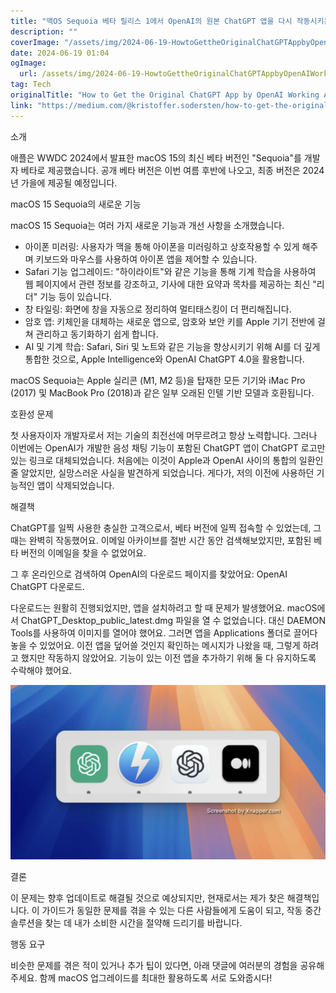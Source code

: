 ```yaml
---
title: "맥OS Sequoia 베타 릴리스 1에서 OpenAI의 원본 ChatGPT 앱을 다시 작동시키는 방법"
description: ""
coverImage: "/assets/img/2024-06-19-HowtoGettheOriginalChatGPTAppbyOpenAIWorkingAgainonmacOSSequoiaBetaRelease1_0.png"
date: 2024-06-19 01:04
ogImage: 
  url: /assets/img/2024-06-19-HowtoGettheOriginalChatGPTAppbyOpenAIWorkingAgainonmacOSSequoiaBetaRelease1_0.png
tag: Tech
originalTitle: "How to Get the Original ChatGPT App by OpenAI Working Again on macOS Sequoia Beta Release 1"
link: "https://medium.com/@kristoffer.sodersten/how-to-get-the-original-chatgpt-app-by-openai-working-again-on-macos-sequoia-beta-release-1-e7b03f5b9257"
---
```



소개

애플은 WWDC 2024에서 발표한 macOS 15의 최신 베타 버전인 "Sequoia"를 개발자 베타로 제공했습니다. 공개 베타 버전은 이번 여름 후반에 나오고, 최종 버전은 2024년 가을에 제공될 예정입니다.

macOS 15 Sequoia의 새로운 기능

macOS 15 Sequoia는 여러 가지 새로운 기능과 개선 사항을 소개했습니다.

<div class="content-ad"></div>

- 아이폰 미러링: 사용자가 맥을 통해 아이폰을 미러링하고 상호작용할 수 있게 해주며 키보드와 마우스를 사용하여 아이폰 앱을 제어할 수 있습니다.
- Safari 기능 업그레이드: "하이라이트"와 같은 기능을 통해 기계 학습을 사용하여 웹 페이지에서 관련 정보를 강조하고, 기사에 대한 요약과 목차를 제공하는 최신 "리더" 기능 등이 있습니다.
- 창 타일링: 화면에 창을 자동으로 정리하여 멀티태스킹이 더 편리해집니다.
- 암호 앱: 키체인을 대체하는 새로운 앱으로, 암호와 보안 키를 Apple 기기 전반에 걸쳐 관리하고 동기화하기 쉽게 합니다.
- AI 및 기계 학습: Safari, Siri 및 노트와 같은 기능을 향상시키기 위해 AI를 더 깊게 통합한 것으로, Apple Intelligence와 OpenAI ChatGPT 4.0을 활용합니다.

macOS Sequoia는 Apple 실리콘 (M1, M2 등)을 탑재한 모든 기기와 iMac Pro (2017) 및 MacBook Pro (2018)과 같은 일부 오래된 인텔 기반 모델과 호환됩니다.

호환성 문제

첫 사용자이자 개발자로서 저는 기술의 최전선에 머무르려고 항상 노력합니다. 그러나 이번에는 OpenAI가 개발한 음성 채팅 기능이 포함된 ChatGPT 앱이 ChatGPT 로고만 있는 링크로 대체되었습니다. 처음에는 이것이 Apple과 OpenAI 사이의 통합의 일환인 줄 알았지만, 실망스러운 사실을 발견하게 되었습니다. 게다가, 저의 이전에 사용하던 기능적인 앱이 삭제되었습니다.

<div class="content-ad"></div>

해결책

ChatGPT를 일찍 사용한 충실한 고객으로서, 베타 버전에 일찍 접속할 수 있었는데, 그 때는 완벽히 작동했어요. 이메일 아카이브를 절반 시간 동안 검색해보았지만, 포함된 베타 버전의 이메일을 찾을 수 없었어요.

그 후 온라인으로 검색하여 OpenAI의 다운로드 페이지를 찾았어요: OpenAI ChatGPT 다운로드.

다운로드는 원활히 진행되었지만, 앱을 설치하려고 할 때 문제가 발생했어요. macOS에서 ChatGPT_Desktop_public_latest.dmg 파일을 열 수 없었습니다. 대신 DAEMON Tools를 사용하여 이미지를 열어야 했어요. 그러면 앱을 Applications 폴더로 끌어다 놓을 수 있었어요. 이전 앱을 덮어쓸 것인지 확인하는 메시지가 나왔을 때, 그렇게 하려고 했지만 작동하지 않았어요. 기능이 있는 이전 앱을 추가하기 위해 둘 다 유지하도록 수락해야 했어요.

<div class="content-ad"></div>

![이미지](/assets/img/2024-06-19-HowtoGettheOriginalChatGPTAppbyOpenAIWorkingAgainonmacOSSequoiaBetaRelease1_0.png)

결론

이 문제는 향후 업데이트로 해결될 것으로 예상되지만, 현재로서는 제가 찾은 해결책입니다. 이 가이드가 동일한 문제를 겪을 수 있는 다른 사람들에게 도움이 되고, 작동 중간 솔루션을 찾는 데 내가 소비한 시간을 절약해 드리기를 바랍니다.

행동 요구

<div class="content-ad"></div>

비슷한 문제를 겪은 적이 있거나 추가 팁이 있다면, 아래 댓글에 여러분의 경험을 공유해 주세요. 함께 macOS 업그레이드를 최대한 활용하도록 서로 도와줍시다!